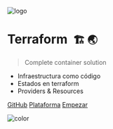 ![logo](_media/icon.png)

# Terraform &nbsp;<small>🏗️ 🌏</small>

> Complete container solution

- Infraestructura como código
- Estados en terraform
- Providers & Resources

[GitHub](https://github.com/prefapp/formacion/tree/master/cursos/terraform)
[Plataforma](https://prefapp.github.io/formacion/)
[Empezar](./01_terraform/01_que_e_terraform.md)

<!--- GB color --->
<!--- Commit all, it will effect a random gradient color --->
<!--- ![color](#000000) #black --->
<!--- ![color](#FFFFFF) #white --->
<!--- ![color](#393B45) #grey --->
<!--- ![color](#063336) #green dark --->
<!--- ![color](#548E8B) #green smooth --->
<!--- ![color](#EB4E57) #red --->
<!--- ![color](#F27F60) #orange --->
<!--- ![color](#B9A66C) #gold --->
<!--- ![color](#F3B54A) #yellow --->
<!--- ![color](#355C7D) #blue dark --->
<!--- ![color](#BFD1E5) #blue smooth --->
<!--- ![color](#6C5B7B) #purple --->
<!--- ![color](#584848) #brown --->

![color](#FFFFFF)
